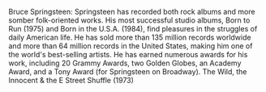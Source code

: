Bruce Springsteen: Springsteen has recorded both rock albums and more somber folk-oriented works. His most successful studio albums, Born to Run (1975) and Born in the U.S.A. (1984), find pleasures in the struggles of daily American life. He has sold more than 135 million records worldwide and more than 64 million records in the United States, making him one of the world's best-selling artists. He has earned numerous awards for his work, including 20 Grammy Awards, two Golden Globes, an Academy Award, and a Tony Award (for Springsteen on Broadway). The Wild, the Innocent & the E Street Shuffle (1973)
